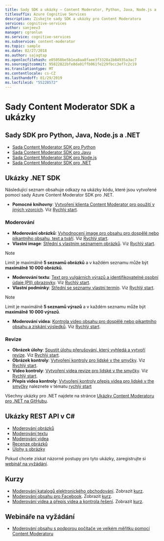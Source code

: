 ```yaml
---
title: Sady SDK a ukázky – Content Moderator, Python, Java, Node.js a .NET
titlesuffix: Azure Cognitive Services
description: Získejte sady SDK a ukázky pro Content Moderatora
services: cognitive-services
author: sanjeev3
manager: cgronlun
ms.service: cognitive-services
ms.subservice: content-moderator
ms.topic: sample
ms.date: 02/27/2018
ms.author: sajagtap
ms.openlocfilehash: e05058be5b1ea8aa8faee3f3328a1b84935a3ac7
ms.sourcegitcommit: 95822822bfe8da01ffb061fe229fbcc3ef7c2c19
ms.translationtype: MT
ms.contentlocale: cs-CZ
ms.lasthandoff: 01/29/2019
ms.locfileid: "55228572"
---
```

# <a name="content-moderator-sdks-and-samples"></a>Sady Content Moderator SDK a ukázky

## <a name="sdks-for-python-java-nodejs-and-net"></a>Sady SDK pro Python, Java, Node.js a .NET

- [Sada Content Moderator SDK pro Python](https://pypi.python.org/pypi/azure-cognitiveservices-vision-contentmoderator)
- [Sada Content Moderator SDK pro Javu](https://search.maven.org/#search%7Cga%7C1%7Ca%3A%22azure-cognitiveservices-contentmoderator%22)
- [Sada Content Moderator SDK pro Node.js](https://www.npmjs.com/package/azure-cognitiveservices-contentmoderator)
- [Sada Content Moderator SDK pro .NET](https://www.nuget.org/packages/Microsoft.Azure.CognitiveServices.ContentModerator/)

## <a name="net-sdk-samples"></a>Ukázky .NET SDK

Následující seznam obsahuje odkazy na ukázky kódu, které jsou vytvořené pomocí sady Azure Content Moderator SDK pro .NET.

- **Pomocné knihovny**: [Vytvoření klienta Content Moderator pro použití v jiných vzorcích](https://github.com/Azure-Samples/cognitive-services-dotnet-sdk-samples/blob/master/ContentModerator/ModeratorHelper/Clients.cs). Viz [Rychlý start](content-moderator-helper-quickstart-dotnet.md).

### <a name="moderation"></a>Moderování 
- **Moderování obrázků**: [Vyhodnocení image pro obsahu pro dospělé nebo pikantního obsahu, text a tváří](https://github.com/Azure-Samples/cognitive-services-dotnet-sdk-samples/blob/master/ContentModerator/ImageModeration/Program.cs). Viz [Rychlý start](image-moderation-quickstart-dotnet.md).
- **Vlastní image**: [Střední s vlastním seznamem obrázků](https://github.com/Azure-Samples/cognitive-services-dotnet-sdk-samples/blob/master/ContentModerator/ImageListManagement/Program.cs). Viz [Rychlý start](image-lists-quickstart-dotnet.md).

> [!NOTE]
> Limit je maximálně **5 seznamů obrázků** a v každém seznamu může být **maximálně 10 000 obrázků**.
>

- **Moderování textu**: [Text pro vulgárních výrazů a identifikovatelné osobní údaje (PII) obrazovky](https://github.com/Azure-Samples/cognitive-services-dotnet-sdk-samples/blob/master/ContentModerator/TextModeration/Program.cs). Viz [Rychlý start](text-moderation-quickstart-dotnet.md).
- **Vlastní podmínky**: [Střední se seznamy vlastní termín](https://github.com/Azure-Samples/cognitive-services-dotnet-sdk-samples/blob/master/ContentModerator/TermListManagement/Program.cs). Viz [Rychlý start](term-lists-quickstart-dotnet.md).

> [!NOTE]
> Limit je maximálně **5 seznamů výrazů** a v každém seznamu může být **maximálně 10 000 výrazů**.
>

- **Moderování videa**: [Kontrola video obsahu pro dospělé nebo pikantního obsahu a získání výsledků](https://github.com/Azure-Samples/cognitive-services-dotnet-sdk-samples/blob/master/ContentModerator/VideoModeration/Program.cs). Viz [Rychlý start](video-moderation-api.md).

### <a name="review"></a>Revize
- **Obrázek úlohy**: [Spustit úlohu přerušování, který vyhledá a vytvoří revize](https://github.com/Azure-Samples/cognitive-services-dotnet-sdk-samples/blob/master/ContentModerator/ImageJobs/Program.cs). Viz [Rychlý start](moderation-jobs-quickstart-dotnet.md).
- **Obrázek kontroly**: [Vytvoření kontroly pro lidské v the smyčky](https://github.com/Azure-Samples/cognitive-services-dotnet-sdk-samples/blob/master/ContentModerator/ImageReviews/Program.cs). Viz [Rychlý start](moderation-reviews-quickstart-dotnet.md).
- **Video kontroly**: [Vytvoření videa revize pro lidské v the smyčky](https://github.com/Azure-Samples/cognitive-services-dotnet-sdk-samples/blob/master/ContentModerator/VideoReviews/Program.cs). Viz [Rychlý start](video-reviews-quickstart-dotnet.md).
- **Přepis videa kontroly**: [Vytvoření kontroly přepis videa pro lidské v the smyčky](https://github.com/Azure-Samples/cognitive-services-dotnet-sdk-samples/blob/master/ContentModerator/VideoTranscriptReviews/Program.cs) naleznete v tématu [rychlý start](video-reviews-quickstart-dotnet.md)

Všechny ukázky pro .NET najdete na stránce [Ukázky Content Moderatoru pro .NET na GitHubu](https://github.com/Azure-Samples/cognitive-services-dotnet-sdk-samples/tree/master/ContentModerator).

## <a name="rest-api-samples-in-c"></a>Ukázky REST API v C#

- [Moderování obrázků](https://github.com/MicrosoftContentModerator/ContentModerator-API-Samples/tree/master/ImageModeration)
- [Moderování textu](https://github.com/MicrosoftContentModerator/ContentModerator-API-Samples/tree/master/TextModeration)
- [Moderování videa](https://github.com/MicrosoftContentModerator/ContentModerator-API-Samples/tree/master/VideoModeration)
- [Recenze obrázků](https://github.com/MicrosoftContentModerator/ContentModerator-API-Samples/tree/master/ImageReviews)
- [Úlohy s obrázky](https://github.com/MicrosoftContentModerator/ContentModerator-API-Samples/tree/master/ImageJob)

Pokud chcete získat názorné postupy pro tyto ukázky, zaregistrujte si [webinář na vyžádání](https://info.microsoft.com/cognitive-services-content-moderator-ondemand.html).

## <a name="tutorials"></a>Kurzy
- [Moderování katalogů elektronického obchodování](https://github.com/MicrosoftContentModerator/samples-eCommerceCatalogModeration). Zobrazit [kurz](ecommerce-retail-catalog-moderation.md).
- [Moderování obsahu pro Facebook](https://github.com/MicrosoftContentModerator/samples-fbPageModeration). Zobrazit [kurz](facebook-post-moderation.md).
- [Moderování videa a přepis videa a kontrola řešení](https://github.com/MicrosoftContentModerator/VideoReviewConsoleApp). Zobrazit [kurz](video-transcript-moderation-review-tutorial-dotnet.md).

## <a name="on-demand-webinars"></a>Webináře na vyžádání
- [Moderování obsahu s podporou počítače ve velkém měřítku pomocí Content Moderatoru](https://info.microsoft.com/cognitive-services-content-moderator-ondemand.html)
